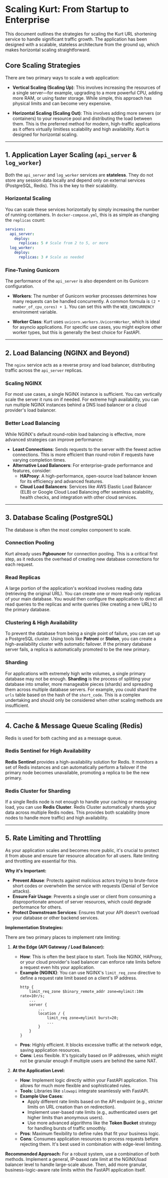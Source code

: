 # Scaling Kurt: From Startup to Enterprise

This document outlines the strategies for scaling the Kurt URL shortening service to handle significant traffic growth. The application has been designed with a scalable, stateless architecture from the ground up, which makes horizontal scaling straightforward.

## Core Scaling Strategies

There are two primary ways to scale a web application:

*   **Vertical Scaling (Scaling Up)**: This involves increasing the resources of a single server—for example, upgrading to a more powerful CPU, adding more RAM, or using faster storage. While simple, this approach has physical limits and can become very expensive.

*   **Horizontal Scaling (Scaling Out)**: This involves adding more servers (or containers) to your resource pool and distributing the load between them. This is the preferred method for modern, high-traffic applications as it offers virtually limitless scalability and high availability. Kurt is designed for horizontal scaling.

---

## 1. Application Layer Scaling (`api_server` & `log_worker`)

Both the `api_server` and `log_worker` services are **stateless**. They do not store any session data locally and depend only on external services (PostgreSQL, Redis). This is the key to their scalability.

### Horizontal Scaling

You can scale these services horizontally by simply increasing the number of running containers. In `docker-compose.yml`, this is as simple as changing the `replicas` count:

```yaml
services:
  api_server:
    deploy:
      replicas: 5 # Scale from 2 to 5, or more
  log_worker:
    deploy:
      replicas: 3 # Scale as needed
```

### Fine-Tuning Gunicorn

The performance of the `api_server` is also dependent on its Gunicorn configuration.

*   **Workers**: The number of Gunicorn worker processes determines how many requests can be handled concurrently. A common formula is `(2 * number_of_cpu_cores) + 1`. You can set this with the `WEB_CONCURRENCY` environment variable.

*   **Worker Class**: Kurt uses `uvicorn.workers.UvicornWorker`, which is ideal for asyncio applications. For specific use cases, you might explore other worker types, but this is generally the best choice for FastAPI.

---

## 2. Load Balancing (NGINX and Beyond)

The `nginx` service acts as a reverse proxy and load balancer, distributing traffic across the `api_server` replicas.

### Scaling NGINX

For most use cases, a single NGINX instance is sufficient. You can vertically scale the server it runs on if needed. For extreme high availability, you can run multiple NGINX instances behind a DNS load balancer or a cloud provider's load balancer.

### Better Load Balancing

While NGINX's default round-robin load balancing is effective, more advanced strategies can improve performance:

*   **Least Connections**: Sends requests to the server with the fewest active connections. This is more efficient than round-robin if requests have varying completion times.
*   **Alternative Load Balancers**: For enterprise-grade performance and features, consider:
    *   **HAProxy**: A high-performance, open-source load balancer known for its efficiency and advanced features.
    *   **Cloud Load Balancers**: Services like AWS Elastic Load Balancer (ELB) or Google Cloud Load Balancing offer seamless scalability, health checks, and integration with other cloud services.

---

## 3. Database Scaling (PostgreSQL)

The database is often the most complex component to scale.

### Connection Pooling

Kurt already uses **Pgbouncer** for connection pooling. This is a critical first step, as it reduces the overhead of creating new database connections for each request.

### Read Replicas

A large portion of the application's workload involves reading data (retrieving the original URL). You can create one or more read-only replicas of your main database. You would then configure the application to direct all read queries to the replicas and write queries (like creating a new URL) to the primary database.

### Clustering & High Availability

To prevent the database from being a single point of failure, you can set up a PostgreSQL cluster. Using tools like **Patroni** or **Stolon**, you can create a high-availability cluster with automatic failover. If the primary database server fails, a replica is automatically promoted to be the new primary.

### Sharding

For applications with extremely high write volumes, a single primary database may not be enough. **Sharding** is the process of splitting your database into smaller, more manageable pieces (shards) and spreading them across multiple database servers. For example, you could shard the `urls` table based on the hash of the `short_code`. This is a complex undertaking and should only be considered when other scaling methods are insufficient.

---

## 4. Cache & Message Queue Scaling (Redis)

Redis is used for both caching and as a message queue.

### Redis Sentinel for High Availability

**Redis Sentinel** provides a high-availability solution for Redis. It monitors a set of Redis instances and can automatically perform a failover if the primary node becomes unavailable, promoting a replica to be the new primary.

### Redis Cluster for Sharding

If a single Redis node is not enough to handle your caching or messaging load, you can use **Redis Cluster**. Redis Cluster automatically shards your data across multiple Redis nodes. This provides both scalability (more nodes to handle more traffic) and high availability.

---

## 5. Rate Limiting and Throttling

As your application scales and becomes more public, it's crucial to protect it from abuse and ensure fair resource allocation for all users. Rate limiting and throttling are essential for this.

**Why it's Important:**
*   **Prevent Abuse**: Protects against malicious actors trying to brute-force short codes or overwhelm the service with requests (Denial of Service attacks).
*   **Ensure Fair Usage**: Prevents a single user or client from consuming a disproportionate amount of server resources, which could degrade performance for others.
*   **Protect Downstream Services**: Ensures that your API doesn't overload your database or other backend services.

**Implementation Strategies:**

There are two primary places to implement rate limiting:

1.  **At the Edge (API Gateway / Load Balancer):**
    *   **How**: This is often the best place to start. Tools like NGINX, HAProxy, or your cloud provider's load balancer can enforce rate limits before a request even hits your application.
    *   **Example (NGINX)**: You can use NGINX's `limit_req_zone` directive to define a request rate limit based on a client's IP address.
        ```nginx
        http {
            limit_req_zone $binary_remote_addr zone=mylimit:10m rate=10r/s;
            ...
            server {
                ...
                location / {
                    limit_req zone=mylimit burst=20;
                    ...
                }
            }
        }
        ```
    *   **Pros**: Highly efficient. It blocks excessive traffic at the network edge, saving application resources.
    *   **Cons**: Less flexible. It's typically based on IP addresses, which might not be granular enough if multiple users are behind the same NAT.

2.  **At the Application Level:**
    *   **How**: Implement logic directly within your FastAPI application. This allows for much more flexible and sophisticated rules.
    *   **Tools**: Libraries like `slowapi` integrate seamlessly with FastAPI.
    *   **Example Use Cases**: 
        *   Apply different rate limits based on the API endpoint (e.g., stricter limits on URL creation than on redirection).
        *   Implement user-based rate limits (e.g., authenticated users get higher limits than anonymous users).
        *   Use more advanced algorithms like the **Token Bucket** strategy for handling bursts of traffic smoothly.
    *   **Pros**: Maximum flexibility to define rules that fit your business logic.
    *   **Cons**: Consumes application resources to process requests before rejecting them. It's best used in combination with edge-level limiting.

**Recommended Approach:**
For a robust system, use a combination of both methods. Implement a general, IP-based rate limit at the NGINX/load balancer level to handle large-scale abuse. Then, add more granular, business-logic-aware rate limits within the FastAPI application itself.
